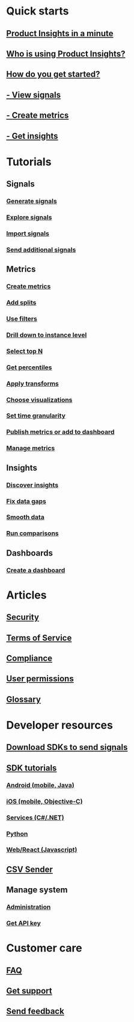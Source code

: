 # Quick starts
## [Product Insights in a minute](xref:developers/quick-starts/what-is) 
## [Who is using Product Insights?](xref:developers/quick-starts/who-uses) 
## [How do you get started?](xref:developers/quick-starts/how-to-get-started) 
## [- View signals](xref:developers/quick-starts/1_view-signals)
## [- Create metrics](xref:developers/quick-starts/2_create-own-metric)
## [- Get insights](xref:developers/quick-starts/3_get-insights)

# Tutorials
## Signals 
### [Generate signals](xref:developers/tutorials/create-sample-signals)
### [Explore signals](xref:developers/tutorials/examine-signals-metadata)
### [Import signals](xref:developers/tutorials/import-signals)
### [Send additional signals](xref:developers/tutorials/send-additional-signals)

## Metrics 
### [Create metrics](xref:developers/tutorials/metrics-create-metrics)
### [Add splits](xref:developers/tutorials/metrics-add-splits)
### [Use filters](xref:developers/tutorials/metrics-use-filters)
### [Drill down to instance level](xref:developers/tutorials/metrics-drill-down-to-instance)
### [Select top N](xref:developers/tutorials/metrics-select-topN)
### [Get percentiles](xref:developers/tutorials/metrics-get-percentiles)
### [Apply transforms](xref:developers/tutorials/metrics-apply-transforms)
### [Choose visualizations](xref:developers/tutorials/metrics-choose-visualizations)
### [Set time granularity](xref:developers/tutorials/metrics-set-granularity)
### [Publish metrics or add to dashboard](xref:developers/tutorials/metrics-publish-or-add-to-dashboard)
### [Manage metrics](xref:developers/tutorials/metrics-manage-metrics)

## Insights
### [Discover insights](xref:developers/tutorials/insights-discover)
### [Fix data gaps](xref:developers/tutorials/insights-fix-data-gaps)
### [Smooth data](xref:developers/tutorials/insights-smooth-data)
### [Run comparisons](xref:developers/tutorials/insights-run-comparisons)

## Dashboards 
### [Create a dashboard](xref:developers/tutorials/create-dashboard)

# Articles
## [Security](xref:developers/articles/security)
## [Terms of Service](xref:developers/articles/terms-of-service)
## [Compliance](xref:developers/articles/compliance)
## [User permissions](xref:developers/articles/user-permissions) 
## [Glossary](xref:developers/articles/glossary) 

# Developer resources 
## [Download SDKs to send signals](xref:developers/dev-resources/index)
## [SDK tutorials](xref:developers/downloads/tutorials/index)
### [Android (mobile, Java)](xref:developers/downloads/android-java)
### [iOS (mobile, Objective-C)](xref:developers/downloads/ios-objc)
### [Services (C#/.NET)](xref:developers/downloads/dotnet)
### [Python](xref:developers/downloads/python)
### [Web/React (Javascript)](xref:developers/downloads/js)
## [CSV Sender](xref:developers/downloads/ingest)
## Manage system 
### [Administration](xref:developers/dev-resources/manage-teams)
### [Get API key](xref:developers/downloads/api-token) 
# Customer care 
## [FAQ](xref:developers/customer-care/faq) 
## [Get support](xref:developers/customer-care/support)
## [Send feedback](xref:developers/customer-care/feedback)

